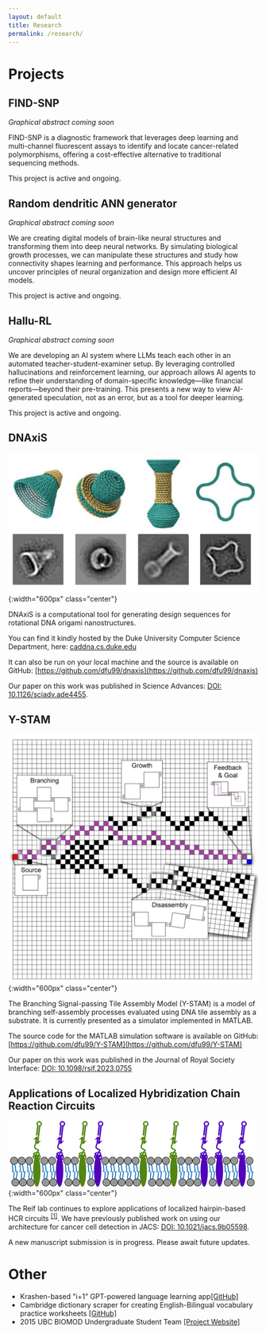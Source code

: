 ```yaml
---
layout: default
title: Research
permalink: /research/
---
```


# Projects

## **FIND-SNP**
*Graphical abstract coming soon*

FIND-SNP is a diagnostic framework that leverages deep learning and multi-channel fluorescent assays to identify and locate cancer-related polymorphisms, offering a cost-effective alternative to traditional sequencing methods.

This project is active and ongoing.

## **Random dendritic ANN generator** ##
*Graphical abstract coming soon*

We are creating digital models of brain-like neural structures and transforming them into deep neural networks. By simulating biological growth processes, we can manipulate these structures and study how connectivity shapes learning and performance. This approach helps us uncover principles of neural organization and design more efficient AI models.

This project is active and ongoing.

## **Hallu-RL** ##
*Graphical abstract coming soon*

We are developing an AI system where LLMs teach each other in an automated teacher-student-examiner setup. By leveraging controlled hallucinations and reinforcement learning, our approach allows AI agents to refine their understanding of domain-specific knowledge—like financial reports—beyond their pre-training. This presents a new way to view AI-generated speculation, not as an error, but as a tool for deeper learning.

This project is active and ongoing.

## **DNAxiS**

![DNAxiS](/images/dnaxis.jpg){:width="600px" class="center"}

DNAxiS is a computational tool for generating design sequences for rotational DNA origami nanostructures.

You can find it kindly hosted by the Duke University Computer Science Department, here: [caddna.cs.duke.edu](http://caddna.cs.duke.edu)

It can also be run on your local machine and the source is available on GitHub: [https://github.com/dfu99/dnaxis](https://github.com/dfu99/dnaxis)

Our paper on this work was published in Science Advances: [DOI: 10.1126/sciadv.ade4455](https://doi.org/10.1126/sciadv.ade4455).

## **Y-STAM**

![YSTAM](/images/ystam.png){:width="600px" class="center"}

The Branching Signal-passing Tile Assembly Model (Y-STAM) is a model of branching self-assembly processes evaluated using DNA tile assembly as a substrate. It is currently presented as a simulator implemented in MATLAB.

The source code for the MATLAB simulation software is available on GitHub: [https://github.com/dfu99/Y-STAM](https://github.com/dfu99/Y-STAM)

Our paper on this work was published in the Journal of Royal Society Interface: [DOI: 10.1098/rsif.2023.0755](https://doi.org/10.1098/rsif.2023.0755)

## **Applications of Localized Hybridization Chain Reaction Circuits**

![Cancer Cell Membrane Targeting via HCR](/images/cc_membrane_circuits.gif){:width="600px" class="center"}

The Reif lab continues to explore applications of localized hairpin-based HCR circuits <sup>[[1]](https://doi.org/10.1021/acsnano.7b06699)</sup>. We have previously published work on using our architecture for cancer cell detection in JACS: [DOI: 10.1021/jacs.9b05598](https://doi.org/10.1021/jacs.9b05598).

A new manuscript submission is in progress. Please await future updates.

# Other

- Krashen-based "i+1" GPT-powered language learning app[[GitHub]](https://github.com/dfu99/krashen_gpt)
- Cambridge dictionary scraper for creating English-Bilingual vocabulary practice worksheets [[GitHub]](https://github.com/dfu99/practice-esl-vocab)
- 2015 UBC BIOMOD Undergraduate Student Team [[Project Website]](https://biomod2016.gitlab.io/ubc/2015/)